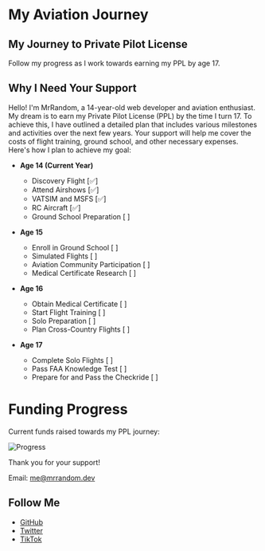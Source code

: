# My Aviation Journey

## My Journey to Private Pilot License

Follow my progress as I work towards earning my PPL by age 17.

## Why I Need Your Support

Hello! I'm MrRandom, a 14-year-old web developer and aviation enthusiast. My dream is to earn my Private Pilot License (PPL) by the time I turn 17. To achieve this, I have outlined a detailed plan that includes various milestones and activities over the next few years. Your support will help me cover the costs of flight training, ground school, and other necessary expenses. Here's how I plan to achieve my goal:

- **Age 14 (Current Year)**
  - Discovery Flight [✅]
  - Attend Airshows [✅]
  - VATSIM and MSFS [✅]
  - RC Aircraft [✅]
  - Ground School Preparation [ ]

- **Age 15**
  - Enroll in Ground School [ ]
  - Simulated Flights [ ]
  - Aviation Community Participation [ ]
  - Medical Certificate Research [ ]

- **Age 16**
  - Obtain Medical Certificate [ ]
  - Start Flight Training [ ]
  - Solo Preparation [ ]
  - Plan Cross-Country Flights [ ]

- **Age 17**
  - Complete Solo Flights [ ]
  - Pass FAA Knowledge Test [ ]
  - Prepare for and Pass the Checkride [ ]

# Funding Progress

Current funds raised towards my PPL journey:

![Progress](https://img.shields.io/badge/Progress-0.1%25-green)

Thank you for your support!

Email: [me@mrrandom.dev](mailto:me@mrrandom.dev)

## Follow Me

- [GitHub](https://github.com/MrRandomDevelopment)
- [Twitter](https://x.com/MrRandom5845)
- [TikTok](https://www.tiktok.com/@mrrandomtt)
